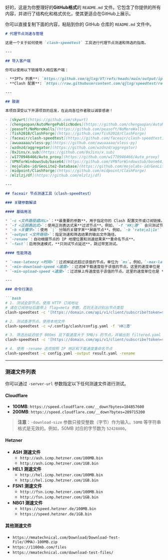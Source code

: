 好的，这是为你整理好的**GitHub格式**的 `README.md` 文件。它包含了你提供的所有内容，并进行了结构化和格式优化，使其更适合在GitHub上展示。

你可以直接复制下面的内容，粘贴到你的 GitHub 仓库的 `README.md` 文件中。

````markdown
# 代理节点测速与管理

这是一个关于如何使用 `clash-speedtest` 工具进行代理节点测速和筛选的指南。

---

## 导入客户端

你可以使用以下链接导入相应客户端：

- **IPTv 列表**: `https://github.com/qjlxg/VT/refs/heads/main/output/iptv_list.txt`
- **Clash 配置**: `https://raw.githubusercontent.com/qjlxg/speedtest/refs/heads/main/clash.yaml`

---

## 致谢

本项目深受以下开源项目的启发，在此向各位作者致以诚挚感谢！

- [skywrt](https://github.com/skywrt)
- [chengaopan/AutoMergePublicNodes](https://github.com/chengaopan/AutoMergePublicNodes)
- [peasoft/NoMoreWalls](https://github.com/peasoft/NoMoreWalls)
- [fish2018/ClashForge](https://github.com/fish2018/ClashForge)
- [faceair/clash-speedtest](https://github.com/faceair/clash-speedtest)
- [awuaaaaa/vless-py](https://github.com/awuaaaaa/vless-py)
- [wzdnzd/aggregator](https://github.com/wzdnzd/aggregator)
- [0xJins/x.sub](https://github.com/0xJins/x.sub)
- [w1770946466/Auto_proxy](https://github.com/w1770946466/Auto_proxy)
- [VPNforWindowsSub/base64](https://github.com/VPNforWindowsSub/base64)
- [mojolabs-id/GeoLite2-Database](https://github.com/mojolabs-id/GeoLite2-Database)
- [midpoint/ClashForge](https://github.com/midpoint/ClashForge)
- [mlzlzj/df](https://github.com/mlzlzj/df)

---

## faceair 节点测速工具（clash-speedtest）

### 关键参数解读

#### 基础用法

* `-c <文件路径或URL>`：**最重要的参数**，用于指定你的 Clash 配置文件或订阅链接。支持本地文件路径或 HTTP(S) URL。
* `-f <正则表达式>`：使用正则表达式来**过滤节点**。例如，`-f 'HK|港'` 会只测试节点名称中包含“HK”或“港”的节点。
* `-b <关键字>`：使用 `|` 分隔的关键字来**屏蔽节点**。例如，`-b 'rate|x1|1x'` 会屏蔽包含这些关键字的节点。
* `-output <文件路径>`：指定测速和筛选结果的输出文件路径。
* `-rename`：自动根据节点的 IP 地理位置和测速结果来**重命名节点**。
* `-fast`：启用快速模式，**只测试节点延迟**，跳过带宽测试。

#### 性能筛选

* `-max-latency <时间>`：过滤掉延迟超过该值的节点。单位为 `ms`。例如，`-max-latency 800ms`。
* `-min-download-speed <速度>`：过滤掉下载速度低于该值的节点。这里的速度单位是 **MB/s**。例如，`-min-download-speed 5`。
* `-min-upload-speed <速度>`：过滤掉上传速度低于该值的节点。这里的速度单位也是 **MB/s**。

---

### 命令行演示

```bash
# 1. 测试全部节点，使用 HTTP 订阅地址
# 请在订阅地址后面带上 flag=meta 参数，否则无法识别出节点类型
clash-speedtest -c '[https://domain.com/api/v1/client/subscribe?token=secret&flag=meta](https://domain.com/api/v1/client/subscribe?token=secret&flag=meta)'

# 2. 测试香港节点，使用本地文件
clash-speedtest -c ~/.config/clash/config.yaml -f 'HK|港'

# 3. 筛选出延迟低于 800ms 且下载速度大于 5MB/s 的节点，并输出到 filtered.yaml
clash-speedtest -c '[https://domain.com/api/v1/client/subscribe?token=secret&flag=meta](https://domain.com/api/v1/client/subscribe?token=secret&flag=meta)' -output filtered.yaml -max-latency 800ms -min-download-speed 5

# 4. 使用 -rename 选项按照 IP 地区和下载速度重命名节点
clash-speedtest -c config.yaml -output result.yaml -rename
````

-----

### 测速文件列表

你可以通过 `-server-url` 参数指定以下任何测速文件进行测试。

#### Cloudflare

  * **100MB**: `https://speed.cloudflare.com/__down?bytes=104857600`
  * **200MB**: `https://speed.cloudflare.com/__down?bytes=209715200`

> **注意**：`-download-size` 参数只接受整数（字节）作为输入。`50MB` 等字符串格式是无效的。例如，50MB 对应的字节数为 `52428800`。

#### Hetzner

  * **ASH 测速文件**
      * `http://ash.icmp.hetzner.com/100MB.bin`
      * `http://ash.icmp.hetzner.com/1GB.bin`
  * **HEL1 测速文件**
      * `http://hel.icmp.hetzner.com/100MB.bin`
      * `http://hel.icmp.hetzner.com/1GB.bin`
  * **FSN1 测速文件**
      * `http://fsn.icmp.hetzner.com/100MB.bin`
      * `http://fsn.icmp.hetzner.com/1GB.bin`
  * **NBG1 测速文件**
      * `https://speed.hetzner.de/100MB.bin`
      * `https://speed.hetzner.de/1GB.bin`

#### 其他测速文件

  * `https://mmatechnical.com/Download/Download-Test-File/(MMA)-100MB.zip`
  * `https://1100mb.com/files`
  * `https://mmatechnical.com/download-test-files/`

<!-- end list -->

```
```
